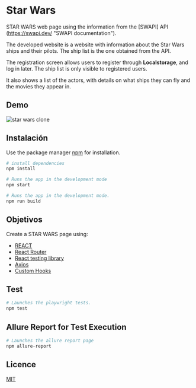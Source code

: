# Star Wars

STAR WARS web page using the information from the [SWAPI] API (https://swapi.dev/ "SWAPI documentation").

The developed website is a website with information about the Star Wars ships and their pilots. The ship list is the one obtained from the API.

The registration screen allows users to register through **Localstorage**, and log in later. The ship list is only visible to registered users.

It also shows a list of the actors, with details on what ships they can fly and the movies they appear in.

## Demo

![star wars clone](./src/assets/gifs/DemoProject.gif)

## Instalación

Use the package manager [npm](https://docs.npmjs.com/) for installation.

```bash
# install dependencies
npm install

# Runs the app in the development mode
npm start

# Runs the app in the development mode.
npm run build
```

## Objetivos

Create a STAR WARS page using:

- [REACT](https://es.reactjs.org/)
- [React Router](https://reactrouter.com/web/guides/quick-start)
- [React testing library](https://testing-library.com/docs/react-testing-library/intro/)
- [Axios](https://axios-http.com/docs/intro)
- [Custom Hooks](https://es.reactjs.org/docs/hooks-custom.html)

## Test

```bash
# Launches the playwright tests.
npm test
```

## Allure Report for Test Execution

```bash
# Launches the allure report page
npm allure-report
```

## Licence

[MIT](https://choosealicense.com/licenses/mit/)

